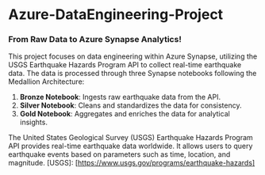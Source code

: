 # Azure-DataEngineering-Project
### From Raw Data to Azure Synapse Analytics! 

This project focuses on data engineering within Azure Synapse, utilizing the USGS Earthquake Hazards Program API to collect real-time earthquake data. The data is processed through three Synapse notebooks following the Medallion Architecture:  
1. **Bronze Notebook**: Ingests raw earthquake data from the API.
2. **Silver Notebook**: Cleans and standardizes the data for consistency.
3. **Gold Notebook**: Aggregates and enriches the data for analytical insights.

The United States Geological Survey (USGS) Earthquake Hazards Program API provides real-time earthquake data worldwide. It allows users to query earthquake events based on parameters such as time, location, and magnitude.
[USGS]: [https://www.usgs.gov/programs/earthquake-hazards]
